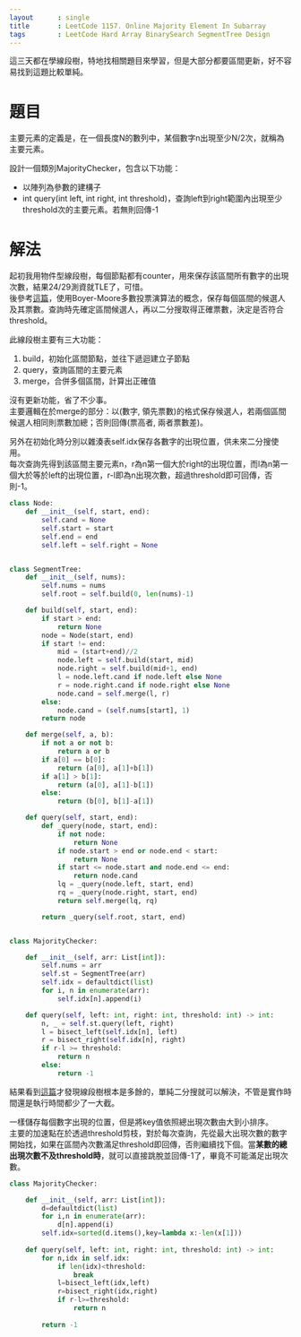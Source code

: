 ```yaml
---
layout      : single
title       : LeetCode 1157. Online Majority Element In Subarray
tags 		: LeetCode Hard Array BinarySearch SegmentTree Design
---
```

這三天都在學線段樹，特地找相關題目來學習，但是大部分都要區間更新，好不容易找到這題比較單純。

# 題目
主要元素的定義是，在一個長度N的數列中，某個數字n出現至少N/2次，就稱為主要元素。  

設計一個類別MajorityChecker，包含以下功能：   
- 以陣列為參數的建構子  
- int query(int left, int right, int threshold)，查詢left到right範圍內出現至少threshold次的主要元素。若無則回傳-1

# 解法
起初我用物件型線段樹，每個節點都有counter，用來保存該區間所有數字的出現次數，結果24/29測資就TLE了，可惜。  
後參考[這篇](https://leetcode.com/problems/online-majority-element-in-subarray/discuss/360493/Python-Segment-tree-(merge-in-O(1)-query-O(log-n)))，使用Boyer-Moore多數投票演算法的概念，保存每個區間的候選人及其票數。查詢時先確定區間候選人，再以二分搜取得正確票數，決定是否符合threshold。  

此線段樹主要有三大功能：  
1. build，初始化區間節點，並往下遞迴建立子節點  
2. query，查詢區間的主要元素  
3. merge，合併多個區間，計算出正確值  

沒有更新功能，省了不少事。  
主要邏輯在於merge的部分：以(數字, 領先票數)的格式保存候選人，若兩個區間候選人相同則票數加總；否則回傳(票高者, 兩者票數差)。  

另外在初始化時分別以雜湊表self.idx保存各數字的出現位置，供未來二分搜使用。  
每次查詢先得到該區間主要元素n，r為n第一個大於right的出現位置，而l為n第一個大於等於left的出現位置，r-l即為n出現次數，超過threshold即可回傳，否則-1。

```python
class Node:
    def __init__(self, start, end):
        self.cand = None
        self.start = start
        self.end = end
        self.left = self.right = None


class SegmentTree:
    def __init__(self, nums):
        self.nums = nums
        self.root = self.build(0, len(nums)-1)

    def build(self, start, end):
        if start > end:
            return None
        node = Node(start, end)
        if start != end:
            mid = (start+end)//2
            node.left = self.build(start, mid)
            node.right = self.build(mid+1, end)
            l = node.left.cand if node.left else None
            r = node.right.cand if node.right else None
            node.cand = self.merge(l, r)
        else:
            node.cand = (self.nums[start], 1)
        return node

    def merge(self, a, b):
        if not a or not b:
            return a or b
        if a[0] == b[0]:
            return (a[0], a[1]+b[1])
        if a[1] > b[1]:
            return (a[0], a[1]-b[1])
        else:
            return (b[0], b[1]-a[1])

    def query(self, start, end):
        def _query(node, start, end):
            if not node:
                return None
            if node.start > end or node.end < start:
                return None
            if start <= node.start and node.end <= end:
                return node.cand
            lq = _query(node.left, start, end)
            rq = _query(node.right, start, end)
            return self.merge(lq, rq)

        return _query(self.root, start, end)


class MajorityChecker:

    def __init__(self, arr: List[int]):
        self.nums = arr
        self.st = SegmentTree(arr)
        self.idx = defaultdict(list)
        for i, n in enumerate(arr):
            self.idx[n].append(i)

    def query(self, left: int, right: int, threshold: int) -> int:
        n, _ = self.st.query(left, right)
        l = bisect_left(self.idx[n], left)
        r = bisect_right(self.idx[n], right)
        if r-l >= threshold:
            return n
        else:
            return -1
```

結果看到[這篇](https://leetcode.com/problems/online-majority-element-in-subarray/discuss/356108/C%2B%2B-160-ms-frequency-%2B-binary-search)才發現線段樹根本是多餘的，單純二分搜就可以解決，不管是實作時間還是執行時間都少了一大截。  

一樣儲存每個數字出現的位置，但是將key值依照總出現次數由大到小排序。  
主要的加速點在於透過threshold剪枝，對於每次查詢，先從最大出現次數的數字開始找，如果在區間內次數滿足threshold即回傳，否則繼續找下個。當**某數的總出現次數不及threshold時**，就可以直接跳脫並回傳-1了，畢竟不可能滿足出現次數。

```python
class MajorityChecker:

    def __init__(self, arr: List[int]):
        d=defaultdict(list)
        for i,n in enumerate(arr):
            d[n].append(i)
        self.idx=sorted(d.items(),key=lambda x:-len(x[1]))
        
    def query(self, left: int, right: int, threshold: int) -> int:
        for n,idx in self.idx:
            if len(idx)<threshold:
                break
            l=bisect_left(idx,left)
            r=bisect_right(idx,right)
            if r-l>=threshold:
                return n
        
        return -1
```